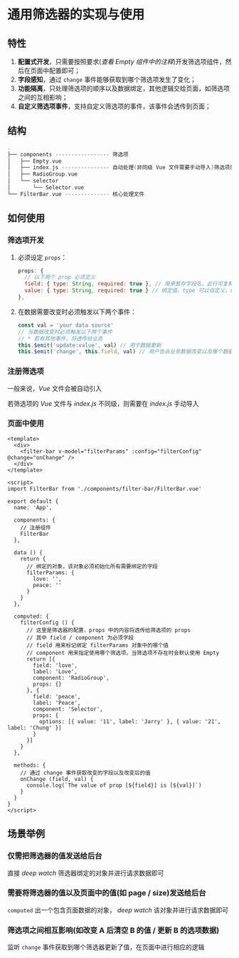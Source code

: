 # 通用筛选器的实现与使用

## 特性

1. **配置式开发**，只需要按照要求(*查看 Empty 组件中的注释*)开发筛选项组件，然后在页面中配置即可；
2. **字段感知**，通过 `change` 事件能够获取到哪个筛选项发生了变化；
3. **功能隔离**，只处理筛选项的顺序以及数据绑定，其他逻辑交给页面，如筛选项之间的互相影响；
4. **自定义筛选项事件**，支持自定义筛选项的事件，该事件会透传到页面；

## 结构

```c
.
├── components ----------------- 筛选项
│   ├── Empty.vue
│   ├── index.js --------------- 自动处理(非同级 Vue 文件需要手动导入)筛选项的导入导出
│   ├── RadioGroup.vue
│   └── selector
│       └── Selector.vue
└── FilterBar.vue -------------- 核心处理文件
```

## 如何使用

### 筛选项开发

1. 必须设定 `props`：

   ```javascript
   props: {
     // 以下两个 prop 必须定义
     field: { type: String, required: true }, // 用来暂存字段名，此行可复制使用
     value: { type: String, required: true } // 绑定值，type 可以自定义，required 必定为 true
   },
   ```

2. 在数据需要改变时必须触发以下两个事件：

   ```javascript
   const val = 'your data source'
   // 当数据改变时必须触发以下两个事件
   // * 若有其他事件，将透传给业务
   this.$emit('update:value', val) // 用于数据更新
   this.$emit('change', this.field, val) // 用户告诉业务数据改变以及哪个数据改变了
   ```

### 注册筛选项

一般来说，*Vue* 文件会被自动引入

若筛选项的 *Vue* 文件与 *index.js* 不同级，则需要在 *index.js* 手动导入

### 页面中使用

```vue
<template>
  <div>
    <filter-bar v-model="filterParams" :config="filterConfig" @change="onChange" />
  </div>
</template>

<script>
import FilterBar from './components/filter-bar/FilterBar.vue'

export default {
  name: 'App',

  components: {
    // 注册组件
    FilterBar
  },

  data () {
    return {
      // 绑定的对象，该对象必须初始化所有需要绑定的字段
      filterParams: {
        love: '',
        peace: ''
      }
    }
  },

  computed: {
    filterConfig () {
      // 这里是筛选器的配置，props 中的内容将透传给筛选项的 props
      // 其中 field / component 为必须字段
      // field 用来标记绑定 filterParams 对象中的哪个值
      // component 用来指定使用哪个筛选项，当筛选项不存在时会默认使用 Empty
      return [{
        field: 'love',
        label: 'Love',
        component: 'RadioGroup',
        props: {}
      }, {
        field: 'peace',
        label: 'Peace',
        component: 'Selector',
        props: {
          options: [{ value: '11', label: 'Jarry' }, { value: '21', label: 'Chung' }]
        }
      }]
    }
  },

  methods: {
    // 通过 change 事件获取改变的字段以及改变后的值
    onChange (field, val) {
      console.log(`The value of prop [${field}] is [${val}]`)
    }
  }
}
</script>
```

## 场景举例

### 仅需把筛选器的值发送给后台

直接 *deep watch* 筛选器绑定的对象并进行请求数据即可

### 需要将筛选器的值以及页面中的值(如 page / size)发送给后台

`computed` 出一个包含页面数据的对象， *deep watch* 该对象并进行请求数据即可

### 筛选项之间相互影响(如改变 A 后清空 B 的值 / 更新 B 的选项数据)

监听 `change` 事件获取到哪个筛选器更新了值，在页面中进行相应的逻辑 
